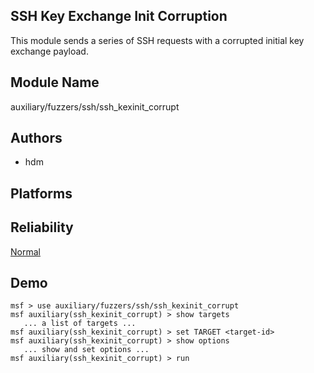 ## SSH Key Exchange Init Corruption

This module sends a series of SSH requests with a corrupted 
initial key exchange payload.


## Module Name
auxiliary/fuzzers/ssh/ssh_kexinit_corrupt

## Authors
* hdm





## Platforms


## Reliability
[Normal](https://github.com/rapid7/metasploit-framework/wiki/Exploit-Ranking)

## Demo

```
msf > use auxiliary/fuzzers/ssh/ssh_kexinit_corrupt
msf auxiliary(ssh_kexinit_corrupt) > show targets
   ... a list of targets ...
msf auxiliary(ssh_kexinit_corrupt) > set TARGET <target-id>
msf auxiliary(ssh_kexinit_corrupt) > show options
   ... show and set options ...
msf auxiliary(ssh_kexinit_corrupt) > run
```
    
    